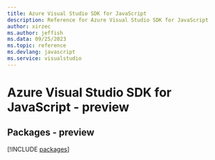 ```yaml
---
title: Azure Visual Studio SDK for JavaScript
description: Reference for Azure Visual Studio SDK for JavaScript
author: xirzec
ms.author: jeffish
ms.data: 09/25/2023
ms.topic: reference
ms.devlang: javascript
ms.service: visualstudio
---
```

# Azure Visual Studio SDK for JavaScript - preview
## Packages - preview
[!INCLUDE [packages](visual-studio-index.md)]
